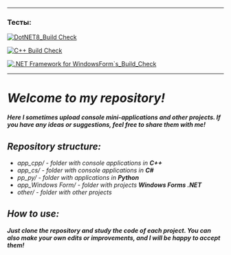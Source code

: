 -------------------------
### Тесты:
[![DotNET8_Build Check](https://github.com/Schrodinger71/Lesson/actions/workflows/dotnet8_build_check.yml/badge.svg?branch=main)](https://github.com/Schrodinger71/Lesson/actions/workflows/dotnet8_build_check.yml)

[![C++ Build Check](https://github.com/Schrodinger71/Lesson/actions/workflows/build_cpp_check.yml/badge.svg?branch=main)](https://github.com/Schrodinger71/Lesson/actions/workflows/build_cpp_check.yml)

[![.NET Framework for WindowsForm`s_Build_Check](https://github.com/Schrodinger71/Lesson/actions/workflows/windowsForm_build_check.yml/badge.svg?branch=main)](https://github.com/Schrodinger71/Lesson/actions/workflows/windowsForm_build_check.yml)

--------------------------
# ***Welcome to my repository!***

***Here I sometimes upload console mini-applications and other projects. If you have any ideas or suggestions, feel free to share them with me!***

## ***Repository structure:***

- *app_cpp/ - folder with console applications in **C++***
- *app_cs/ - folder with console applications in **C#***
- *pp_py/ - folder with applications in **Python***
- *app_Windows Form/ - folder with projects **Windows Forms .NET***
- *other/ - folder with other projects*


## ***How to use:***

***Just clone the repository and study the code of each project. You can also make your own edits or improvements, and I will be happy to accept them!***

